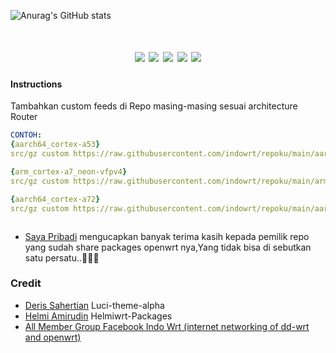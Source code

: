 
![Anurag's GitHub stats](https://github-readme-stats.vercel.app/api?username=indowrt&show_icons=true&theme=radical)
<div align="center">
<h1 align="center"indowrt</h1>
<img src="https://img.shields.io/github/issues/indowrt/indowrt?color=green">
<img src="https://img.shields.io/github/stars/indowrt/indowrt?color=yellow">
<img src="https://img.shields.io/github/forks/indowrt/indowrt?color=orange">
<img src="https://img.shields.io/github/license/indowrt/indowrt?color=ff69b4">
<img src="https://img.shields.io/github/languages/code-size/indowrt/indowrt?color=blueviolet">
</div>










#### Instructions
Tambahkan custom feeds di Repo masing-masing sesuai architecture Router
```yaml
CONTOH:
{aarch64_cortex-a53}
src/gz custom https://raw.githubusercontent.com/indowrt/repoku/main/aarch64_cortex-a53

{arm_cortex-a7_neon-vfpv4}
src/gz custom https://raw.githubusercontent.com/indowrt/repoku/main/arm_cortex-a7_neon-vfpv4

{aarch64_cortex-a72}
src/gz custom https://raw.githubusercontent.com/indowrt/repoku/main/aarch64_cortex-a72



```
+ [Saya Pribadi](https://www.facebook.com/AnggaBaonks?mibextid=ZbWKwL) mengucapkan banyak terima kasih kepada pemilik repo yang sudah share packages openwrt nya,Yang tidak bisa di sebutkan satu persatu..🙏🙏🙏


### Credit
+ [Deris Sahertian](https://github.com/derisamedia) Luci-theme-alpha
+ [Helmi Amirudin](https://helmiau.com/blog) Helmiwrt-Packages
+ [All Member Group Facebook Indo Wrt (internet networking of dd-wrt and openwrt)
 ]( https://web.facebook.com/groups/xderm)







